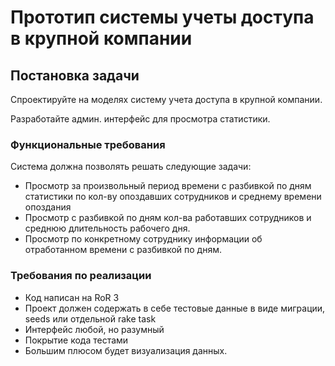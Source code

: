 # Прототип системы учеты доступа в крупной компании

## Постановка задачи

Спроектируйте на моделях систему учета доступа в крупной компании.

Разработайте админ. интерфейс для просмотра статистики.

### Функциональные требования

Система должна позволять решать следующие задачи:

* Просмотр за произвольный период времени с разбивкой по дням статистики по кол-ву опоздавших сотрудников и среднему
  времени опоздания
* Просмотр с разбивкой по дням кол-ва работавших сотрудников и среднюю длительность рабочего дня.
* Просмотр по конкретному сотруднику информации об отработанном времени с разбивкой по дням.


### Требования по реализации

* Код написан на RoR 3
* Проект должен содержать в себе тестовые данные в виде миграции, seeds или отдельной rake task
* Интерфейс любой, но разумный
* Покрытие кода тестами
* Большим плюсом будет визуализация данных.